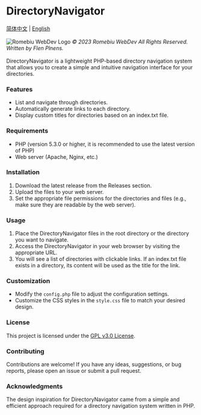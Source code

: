 # DirectoryNavigator
[简体中文](https://github.com/Flen-Plnens/DirectoryNavigator/blob/main/README-CN.md)
|
[English](https://github.com/Flen-Plnens/DirectoryNavigator/blob/main/README.md)
<br>
<br>
![Romebiu WebDev Logo](https://s2.loli.net/2023/07/14/sLWQaUcNxuFDZP9.png)
*© 2023 Romebiu WebDev All Rights Reserved.*
<br>
*Written by Flen Plnens.*
<br>
<br>
DirectoryNavigator is a lightweight PHP-based directory navigation system that allows you to create a simple and intuitive navigation interface for your directories.

### Features

- List and navigate through directories.
- Automatically generate links to each directory.
- Display custom titles for directories based on an index.txt file.

### Requirements

- PHP (version 5.3.0 or higher, it is recommended to use the latest version of PHP)
- Web server (Apache, Nginx, etc.)

### Installation

1. Download the latest release from the Releases section.
2. Upload the files to your web server.
3. Set the appropriate file permissions for the directories and files (e.g., make sure they are readable by the web server).

### Usage

1. Place the DirectoryNavigator files in the root directory or the directory you want to navigate.
2. Access the DirectoryNavigator in your web browser by visiting the appropriate URL.
3. You will see a list of directories with clickable links. If an index.txt file exists in a directory, its content will be used as the title for the link.

### Customization

- Modify the `config.php` file to adjust the configuration settings.
- Customize the CSS styles in the `style.css` file to match your desired design.

### License

This project is licensed under the [GPL v3.0 License](https://www.gnu.org/licenses/gpl-3.0.txt).

### Contributing

Contributions are welcome! If you have any ideas, suggestions, or bug reports, please open an issue or submit a pull request.

### Acknowledgments

The design inspiration for DirectoryNavigator came from a simple and efficient approach required for a directory navigation system written in PHP.

